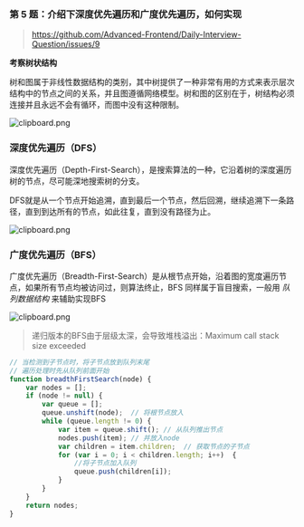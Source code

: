 ### 第 5 题：介绍下深度优先遍历和广度优先遍历，如何实现

> https://github.com/Advanced-Frontend/Daily-Interview-Question/issues/9

**考察树状结构**

树和图属于非线性数据结构的类别，其中树提供了一种非常有用的方式来表示层次结构中的节点之间的关系，并且图遵循网络模型。树和图的区别在于，树结构必须连接并且永远不会有循环，而图中没有这种限制。

![clipboard.png](https://segmentfault.com/img/bVbqEk0?w=442&h=395)

### 深度优先遍历（DFS）

深度优先遍历（Depth-First-Search），是搜索算法的一种，它沿着树的深度遍历树的节点，尽可能深地搜索树的分支。

DFS就是从一个节点开始追溯，直到最后一个节点，然后回溯，继续追溯下一条路径，直到到达所有的节点，如此往复，直到没有路径为止。

![clipboard.png](https://segmentfault.com/img/bVbqEoQ?w=432&h=391)

### 广度优先遍历（BFS）

广度优先遍历（Breadth-First-Search）是从根节点开始，沿着图的宽度遍历节点，如果所有节点均被访问过，则算法终止，BFS 同样属于盲目搜索，一般用 *队列数据结构* 来辅助实现BFS

![clipboard.png](https://segmentfault.com/img/bVbqEv0?w=407&h=392)

> 递归版本的BFS由于层级太深，会导致堆栈溢出：Maximum call stack size exceeded

```javascript
// 当检测到子节点时，将子节点放到队列末尾
// 遍历处理时先从队列前面开始
function breadthFirstSearch(node) {  
    var nodes = [];  
    if (node != null) {  
        var queue = [];  
        queue.unshift(node);  // 将根节点放入
        while (queue.length != 0) {  
            var item = queue.shift(); // 从队列推出节点
            nodes.push(item); // 并放入node
            var children = item.children;  // 获取节点的子节点
            for (var i = 0; i < children.length; i++)  {
                //将子节点加入队列
                queue.push(children[i]);  
            }
        }  
    }  
    return nodes;  
}
```

